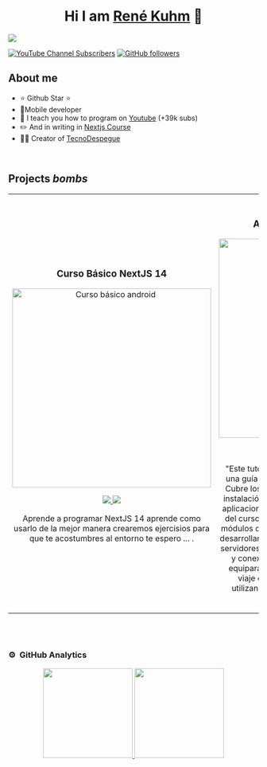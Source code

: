 
<div align="center">
<h1 align="center">Hi I am <a href="https://aristi.dev">René Kuhm</a> 👋</h1>
</div>
<img src="https://i.postimg.cc/GhH6mCYN/descargar-Photoroom-1.jpg">

[![YouTube Channel Subscribers](https://img.shields.io/youtube/channel/subscribers/UCIjEgHA1vatSR2K4rfcdNRg?style=social)](https://www.youtube.com/channel/UCzrSNHUXJk99T-1dcy_0nSg)
[![GitHub followers](https://img.shields.io/github/followers/arisguimera?style=social)](https://github.com/RDesign-Castex)

## About me

- ⭐ Github Star ⭐
- 📲Mobile developer
- 🎥 I teach you how to program on [Youtube](https://www.youtube.com/channel/UCzrSNHUXJk99T-1dcy_0nSg) (+39k subs)
- ✏️ And in writing in [Nextjs Course](https://tecnodespegue.com)
- 🧑‍🏫 Creator of [TecnoDespegue](https://tecnodespegue.com)
<br>

## Projects *bombs*
<table>
<tr>
<td width="50%">
<h3 align="center">Curso Básico NextJS 14</h3>
<div align="center">
<a href="https://github.com/ArisGuimera/Android-Expert" target="_blank"><img src="https://i.imgur.com/xdm9BtB.png" width="400" alt="Curso básico android"></a>
<p>
<a href="https://github.com/RDesign-Castex" target="_blank">
<img src="https://img.shields.io/badge/CÓDIGO-ff9?style=for-the-badge&logo=github&logoColor=black">
</a>
<a href="https://www.youtube.com/channel/UCzrSNHUXJk99T-1dcy_0nSg" target="_blank">
<img src="https://img.shields.io/badge/-Youtube-green?style=for-the-badge&color=fbfc40">
</a>
</p>
<p>Aprende a programar NextJS 14 aprende como usarlo de la mejor manera crearemos ejercisios para que te acostumbres al entorno te espero ... .</p>
</div>
                                                                                      
</td>

<td width="50%">
               <br>
<h3 align="center">Aprende NodeJS desde cero</h3>
<div align="center">                                       
<a href="https://github.com/RDesign-Castex" target="_blank"><img src="https://i.imgur.com/vsv9zwR.png" width="400" alt="Curso arquitectura MVVM"></a>
<br>
<p>
<a href="https://github.com/RDesign-Castex" target="_blank">
<img src="https://img.shields.io/badge/C%C3%93DIGO-80ffaa?style=for-the-badge&logo=github&logoColor=black">
</a>
<a href="https://www.youtube.com/channel/UCzrSNHUXJk99T-1dcy_0nSg" target="_blank">
<img src="https://img.shields.io/badge/-Youtube-green?style=for-the-badge&color=3fFD7f">
</a>
</p>
</p>"Este tutorial de 'Aprende Node.js Desde Cero' es una guía completa y accesible para principiantes. Cubre los fundamentos de Node.js, incluyendo su instalación y configuración, para que puedas crear aplicaciones web eficientes y escalables. A lo largo del curso, aprenderás a trabajar con el sistema de módulos de Node.js, gestionar paquetes con npm, y desarrollarás habilidades prácticas en la creación de servidores web, manejo de solicitudes y respuestas, y conexión con bases de datos. Este tutorial te equipará con todo lo necesario para empezar tu viaje en el desarrollo backend con Node.js, utilizando ejemplos prácticos y código fácil de seguir."</p>
</div>                                                             
</table>                                                                                 
</div>
<br>


                                                                                      
</td>  
</table>                                                                                 
</div>
<br>

### ⚙️ &nbsp;GitHub Analytics

<p align="center">
<a href="https://github.com/ArisGuimera">
  <img height="180em" src="https://github-readme-stats-eight-theta.vercel.app/api?username=Rdesign-castex&show_icons=true&theme=algolia&include_all_commits=true&count_private=true"/>
  <img height="180em" src="https://github-readme-stats-eight-theta.vercel.app/api/top-langs/?username=Rdesign-castex&layout=compact&langs_count=8&theme=algolia"/>
</a>
</p>

